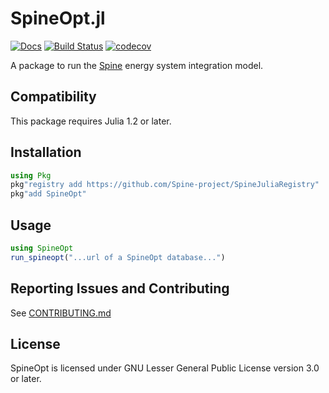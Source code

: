 # SpineOpt.jl

[![Docs](https://img.shields.io/badge/docs-stable-blue.svg)](https://spine-project.github.io/SpineOpt.jl/latest/index.html)
[![Build Status](https://travis-ci.org/Spine-project/SpineOpt.jl.svg?branch=dev)](https://travis-ci.org/Spine-project/SpineOpt.jl)
[![codecov](https://codecov.io/gh/Spine-project/SpineOpt.jl/branch/dev/graph/badge.svg)](https://codecov.io/gh/Spine-project/SpineOpt.jl)

A package to run the [Spine](http://www.spine-model.org/) energy system integration model.

## Compatibility

This package requires Julia 1.2 or later.

## Installation

```julia
using Pkg
pkg"registry add https://github.com/Spine-project/SpineJuliaRegistry"
pkg"add SpineOpt"
```

## Usage

```julia
using SpineOpt
run_spineopt("...url of a SpineOpt database...")
```

## Reporting Issues and Contributing

See [CONTRIBUTING.md](CONTRIBUTING.md)

## License

SpineOpt is licensed under GNU Lesser General Public License version 3.0 or later.
